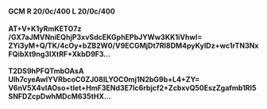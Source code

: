 #### GCM R 20/0c/400 L 20/0c/400
**AT+V+K1yRmKETO7z**<br/>**/GX7aJMVNniEQhjP3xvSdcEKGphEPbJYWw3KK1iVhwI=**<br/>**ZYi3yM+Q/TK/4cOy+bZB2W0/V9ECGMjDt7RI8DM4pyKylDz+wc1rTN3NxFQibXt9ng3IXtRF+XkbD9F3...**<br/><br/>
**T2DS9hPFQTmbOAsA**<br/>**Ulh7cyeAwIYVRbcoC0ZJ08lLYOC0mj1N2bG9b+L4+ZY=**<br/>**V6nV5X4vIAOso+tlet+HmF3ENd3E7Ic6rbjcf2+ZcbxvQ50EszZgafmb1RI5SNFDZcpDwhMDcM635tHX...**